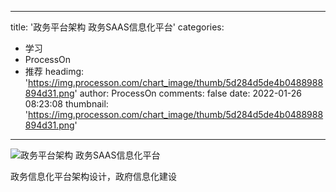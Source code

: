 
---
title: '政务平台架构 政务SAAS信息化平台'
categories: 
 - 学习
 - ProcessOn
 - 推荐
headimg: 'https://img.processon.com/chart_image/thumb/5d284d5de4b0488988894d31.png'
author: ProcessOn
comments: false
date: 2022-01-26 08:23:08
thumbnail: 'https://img.processon.com/chart_image/thumb/5d284d5de4b0488988894d31.png'
---

<div>   
<img class="thumb" alt="政务平台架构 政务SAAS信息化平台" src="https://img.processon.com/chart_image/thumb/5d284d5de4b0488988894d31.png" referrerpolicy="no-referrer">
<p>政务信息化平台架构设计，政府信息化建设</p>  
</div>
            